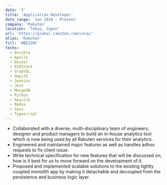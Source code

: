 ```yaml
---
date: '3'
title: 'Application Developer'
date_range: 'Jan 2019 - Present'
company: 'Rakuten'
location: 'Tokyo, Japan'
url: 'https://global.rakuten.com/corp/'
alias: 'Rakuten'
fill: '#BE220C'
techs:
  - Ansible
  - Apollo
  - Docker
  - ELKStack
  - GraphQL
  - HapiJS
  - Jenkins
  - Jest
  - MongoDB
  - Python
  - ReactJS
  - Redux
  - Sass
  - Typescript
---
```


- Collaborated with a diverse, multi-disciplinary team of engineers, designer and product managers
  to build an in-house analytics tool which is now being used by all Rakuten services for their
  analytics.
- Engineered and maintained major features as well as handles adhoc requests to fix client issue.
- Write technical specification for new features that will be discussed on, how is it best for us to
  move forward on the development of it.
- Proposed and implemented scalable solutions to the existing tightly coupled monolith app by making
  it detachable and decoupled from the persistence and business logic layer.
